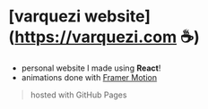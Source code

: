 # [varquezi website](https://varquezi.com ☕)
- personal website I made using **React**!
- animations done with [Framer Motion](https://www.npmjs.com/package/framer-motion)
> hosted with GitHub Pages

